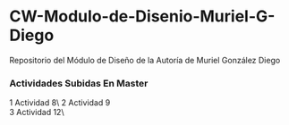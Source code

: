 # CW-Modulo-de-Disenio-Muriel-G-Diego
Repositorio del Módulo de Diseño de la Autoría de Muriel González Diego

### Actividades Subidas En Master
1 Actividad 8\ 
2 Actividad 9\
3 Actividad 12\
